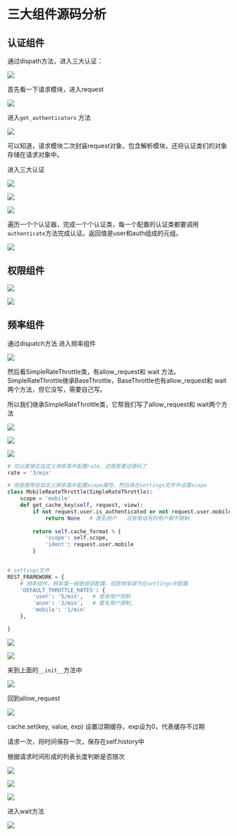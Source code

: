 # 三大组件源码分析

## 认证组件

通过dispath方法，进入三大认证：


![](https://cdn.jsdelivr.net/gh/setcreed/pic_img/cdn_img/20200105135546.png)

首先看一下请求模块，进入request

![](https://cdn.jsdelivr.net/gh/setcreed/pic_img/cdn_img/20200105135703.png)

进入`get_authenticators` 方法

![](https://cdn.jsdelivr.net/gh/setcreed/pic_img/cdn_img/20200105135733.png)

可以知道，请求模块二次封装request对象，包含解析模块，还将认证类们的对象存储在请求对象中。



进入三大认证

![](https://cdn.jsdelivr.net/gh/setcreed/pic_img/cdn_img/20200105140022.png)



![](https://cdn.jsdelivr.net/gh/setcreed/pic_img/cdn_img/20200105140358.png)



![](https://cdn.jsdelivr.net/gh/setcreed/pic_img/cdn_img/20200105140843.png)





遍历一个个认证器，完成一个个认证类，每一个配置的认证类都要调用`authenticate`方法完成认证。返回值是user和auth组成的元组。

![](https://cdn.jsdelivr.net/gh/setcreed/pic_img/cdn_img/20200105142601.png)





## 权限组件

![](https://cdn.jsdelivr.net/gh/setcreed/pic_img/cdn_img/20200105142825.png)



![](https://cdn.jsdelivr.net/gh/setcreed/pic_img/cdn_img/20200105143707.png)



## 频率组件

通过dispatch方法 进入频率组件

![](https://cdn.jsdelivr.net/gh/setcreed/pic_img/cdn_img/20200105145003.png)

然后看SimpleRateThrottle类，有allow_request和 wait 方法。SimpleRateThrottle继承BaseThrottle，BaseThrottle也有allow_request和 wait两个方法，但它没写，需要自己写。

所以我们继承SimpleRateThrottle类，它帮我们写了allow_request和 wait两个方法

![](https://cdn.jsdelivr.net/gh/setcreed/pic_img/cdn_img/20200105145855.png)



![](https://cdn.jsdelivr.net/gh/setcreed/pic_img/cdn_img/20200105150024.png)



![](https://cdn.jsdelivr.net/gh/setcreed/pic_img/cdn_img/20200105151006.png)

```python
# 可以直接在自定义频率类中配置rate，这就是要动源码了
rate = '3/min'

# 但是推荐在自定义频率类中配置scope属性，然后再在settings文件中设置scope
class MobileReateThrottle(SimpleRateThrottle):
    scope = 'mobile'
    def get_cache_key(self, request, view):
        if not request.user.is_authenticated or not request.user.mobile:
            return None   # 匿名用户   没有电话号的用户都不限制
        
        return self.cache_format % {
            'scope': self.scope,
            'ident': request.user.mobile
        }
    

# settings文件
REST_FRAMEWORK = {
    # 频率组件，频率类一般做局部配置，但是频率调节在settings中配置
    'DEFAULT_THROTTLE_RATES': {
        'user': '5/min',   # 登录用户限制
        'anon': '3/min',   # 匿名用户限制,
        'mobile': '1/min'
    },

}
```

![](https://cdn.jsdelivr.net/gh/setcreed/pic_img/cdn_img/20200105151515.png)



![](https://cdn.jsdelivr.net/gh/setcreed/pic_img/cdn_img/20200105152028.png)



来到上面的`__init__`方法中

![](https://cdn.jsdelivr.net/gh/setcreed/pic_img/cdn_img/20200105152332.png)

回到allow_request

![](https://cdn.jsdelivr.net/gh/setcreed/pic_img/cdn_img/20200105154952.png)

cache.set(key, value, exp) 设置过期缓存，exp设为0，代表缓存不过期

请求一次，将时间保存一次，保存在self.history中

根据请求时间形成的列表长度判断是否限次



![](https://cdn.jsdelivr.net/gh/setcreed/pic_img/cdn_img/20200105155038.png)



![](https://cdn.jsdelivr.net/gh/setcreed/pic_img/cdn_img/20200105155545.png)

![](https://cdn.jsdelivr.net/gh/setcreed/pic_img/cdn_img/20200105155754.png)



进入wait方法

![](https://cdn.jsdelivr.net/gh/setcreed/pic_img/cdn_img/20200105160321.png)